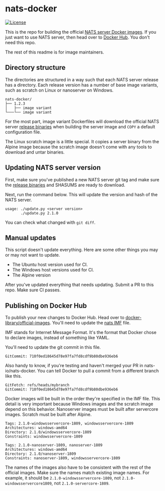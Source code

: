 # nats-docker

[![License][License-Image]][License-Url]

This is the repo for building the official [NATS server Docker images]. If you
just want to use NATS server, then head over to [Docker Hub]. You don't need
this repo.

The rest of this readme is for image maintainers.

## Directory structure

The directories are structured in a way such that each NATS server release has
a directory. Each release version has a number of base image variants, such as
scratch on Linux or nanoserver on Windows.

```
nats-docker/
├── 1.2.3
│   ├── image variant
└───└── image variant
```

For the most part, image variant Dockerfiles will download the official NATS
server [release binaries] when building the server image and `COPY` a default
configuration file.

The Linux scratch image is a little special. It copies a server binary from the
Alpine image because the scratch image doesn't come with any tools to download
and untar binaries.

## Updating NATS server version

First, make sure you've published a new NATS server git tag and make sure the
[release binaries] and SHASUMS are ready to download.

Next, run the command below. This will update the version and hash of the NATS
server.

```
usage: ./update.py <server version>
       ./update.py 2.1.0
```

You can check what changed with `git diff`.

## Manual updates

This script doesn't update everything. Here are some other things you
may or may not want to update.

* The Ubuntu host version used for CI.
* The Windows host versions used for CI.
* The Alpine version

After you've updated everything that needs updating. Submit a PR to this repo.
Make sure CI passes.

## Publishing on Docker Hub

To publish your new changes to Docker Hub. Head over to
[docker-library/official-images]. You'll need to update the [nats IMF] file.

IMF stands for Internet Message Format. It's the format that Docker chose to
declare images, instead of something like YAML.

You'll need to update the git commit in this file.

```
GitCommit: 710f0ed18645d78e97fa7fd8cdf9b80dbe936eb6
```

Also handy to know, if you're testing and haven't merged your PR in
nats-io/nats-docker. You can tell Docker to pull a commit from a different
branch like this.

```
GitFetch: refs/heads/mybranch
GitCommit: 710f0ed18645d78e97fa7fd8cdf9b80dbe936eb6
```

Docker images will be built in the order they're specified in the IMF file.
This detail is very important because Windows images and the scratch image
depend on this behavior. Nanoserver images must be built after servercore
images. Scratch must be built after Alpine.

```
Tags: 2.1.0-windowsservercore-1809, windowsservercore-1809
Architectures: windows-amd64
Directory: 2.1.0/windowsservercore-1809
Constraints: windowsservercore-1809

Tags: 2.1.0-nanoserver-1809, nanoserver-1809
Architectures: windows-amd64
Directory: 2.1.0/nanoserver-1809
Constraints: nanoserver-1809, windowsservercore-1809
```

The names of the images also have to be consistent with the rest of the
official images. Make sure the names match existing image names. For example,
it should be `2.1.0-windowsservercore-1809`, not `2.1.0-windowsservercore1809`,
not `2.1.0-servercore-1809`.


[Docker Hub]: https://hub.docker.com/_/nats
[docker-library/official-images]: https://github.com/docker-library/official-images
[License-Image]: https://img.shields.io/badge/License-Apache2-blue.svg
[License-Url]: https://www.apache.org/licenses/LICENSE-2.0
[nats IMF]: https://github.com/docker-library/official-images/blob/master/library/nats
[NATS server Docker images]: https://hub.docker.com/_/nats
[release binaries]: https://github.com/nats-io/nats-server/releases
